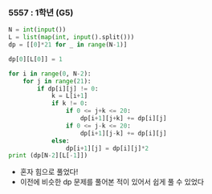### 5557 : 1학년 (G5)

```python
N = int(input())
L = list(map(int, input().split()))
dp = [[0]*21 for _ in range(N-1)]

dp[0][L[0]] = 1

for i in range(0, N-2):
    for j in range(21):
        if dp[i][j] != 0:
            k = L[i+1]
            if k != 0:
                if 0 <= j+k <= 20:
                    dp[i+1][j+k] += dp[i][j]
                if 0 <= j-k <= 20:
                    dp[i+1][j-k] += dp[i][j]
            else:
                dp[i+1][j] = dp[i][j]*2
print (dp[N-2][L[-1]])
```

- 혼자 힘으로 풀었다!
- 이전에 비슷한 dp 문제를 풀어본 적이 있어서 쉽게 풀 수 있었다

```

```
